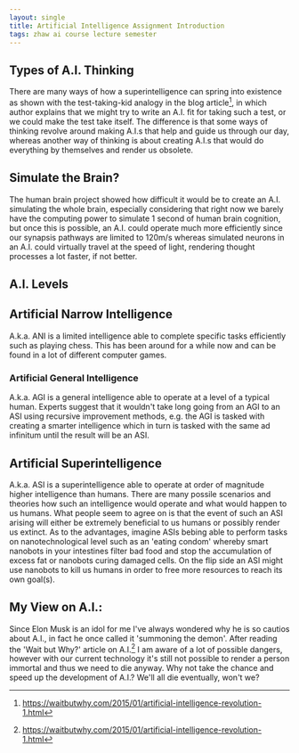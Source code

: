 ```yaml
---
layout: single
title: Artificial Intelligence Assignment Introduction
tags: zhaw ai course lecture semester
---
```


## Types of A.I. Thinking

There are many ways of how a superintelligence can spring into existence as shown with the test-taking-kid analogy in the blog article[^1], in which author explains that we might try to write an A.I. fit for taking such a test, or we could make the test take itself. The difference is that some ways of thinking revolve around making A.I.s that help and guide us through our day, whereas another way of thinking is about creating A.I.s that would do everything by themselves and render us obsolete.

## Simulate the Brain?

The human brain project showed how difficult it would be to create an A.I. simulating the whole brain, especially considering that right now we barely have the computing power to simulate 1 second of human brain cognition, but once this is possible, an A.I. could operate much more efficiently since our synapsis pathways are limited to 120m/s whereas simulated neurons in an A.I. could virtually travel at the speed of light, rendering thought processes a lot faster, if not better.

## A.I. Levels

## Artificial Narrow Intelligence
A.k.a. ANI is a limited intelligence able to complete specific tasks efficiently such as playing chess. This has been around for a while now and can be found in a lot of different computer games.

### Artificial General Intelligence
A.k.a. AGI is a general intelligence able to operate at a level of a typical human. Experts suggest that it wouldn't take long going from an AGI to an ASI using recursive improvement methods, e.g. the AGI is tasked with creating a smarter intelligence which in turn is tasked with the same ad infinitum until the result will be an ASI.

## Artificial Superintelligence
A.k.a. ASI is a superintelligence able to operate at order of magnitude higher intelligence than humans. There are many possile scenarios and theories how such an intelligence would operate and what would happen to us humans. What people seem to agree on is that the event of such an ASI arising will either be extremely beneficial to us humans or possibly render us extinct. As to the advantages, imagine ASIs bebing able to perform tasks on nanotechnological level such as an 'eating condom'
whereby smart nanobots in your intestines filter bad food and stop the accumulation of excess fat or nanobots curing damaged cells. On the flip side an ASI might use nanobots to kill us humans in order to free more resources to reach its own goal(s).

## My View on A.I.:

Since Elon Musk is an idol for me I've always wondered why he is so cautios about A.I., in fact he once called it 'summoning the demon'. After reading the 'Wait but Why?' article on A.I.[^1] I am aware of a lot of possible dangers, however with our current technology it's still not possible to render a person immortal and thus we need to die anyway. Why not take the chance and speed up the development of A.I.? We'll all die eventually, won't we?

[^1]: https://waitbutwhy.com/2015/01/artificial-intelligence-revolution-1.html
